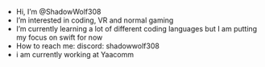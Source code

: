 - Hi, I’m @ShadowWolf308
- I’m interested in coding, VR and normal gaming
- I’m currently learning a lot of different coding languages but I am putting my focus on swift for now
- How to reach me: discord: shadowwolf308
- i am currently working at Yaacomm
